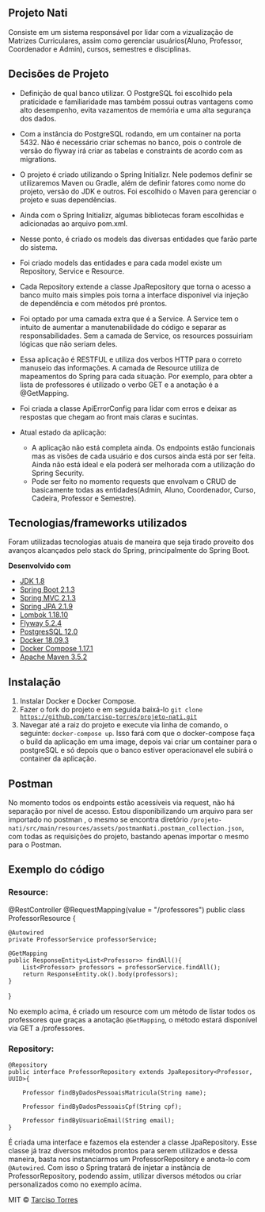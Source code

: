 ## Projeto Nati

Consiste em um sistema responsável por lidar com a vizualização de Matrizes Curriculares, assim como gerenciar usuários(Aluno, Professor, Coordenador e Admin), cursos, semestres e disciplinas. 

## Decisões de Projeto

- Definição de qual banco utilizar. O PostgreSQL foi escolhido pela praticidade e familiaridade mas também possui outras vantagens como alto desempenho, evita vazamentos de memória e uma alta segurança dos dados.
- Com a instância do PostgreSQL rodando, em um container na porta 5432. Não é necessário criar schemas no banco, pois o controle de versão do flyway irá criar as tabelas e constraints de acordo com as migrations.
- O projeto é criado utilizando o Spring Initializr. Nele podemos definir se utilizaremos Maven ou Gradle, além de definir fatores como nome do projeto, versão do JDK e outros. Foi escolhido o Maven para gerenciar o projeto e suas dependências.
- Ainda com o Spring Initializr, algumas bibliotecas foram escolhidas e adicionadas ao arquivo pom.xml. 
- Nesse ponto, é criado os models das diversas entidades que farão parte do sistema.
- Foi criado models das entidades e para cada model existe um Repository, Service e Resource.
- Cada Repository extende a classe JpaRepository que torna o acesso a banco muito mais simples pois torna a interface disponivel via injeção de dependência e com métodos pré prontos.
- Foi optado por uma camada extra que é a Service. A Service tem o intuito de aumentar a manutenabilidade do código e separar as responsabilidades. Sem a camada de Service, os resources possuiriam lógicas que não seriam deles.
- Essa aplicação é RESTFUL e utiliza dos verbos HTTP para o correto manuseio das informações. A camada de Resource utiliza de mapeamentos do Spring para cada situação. Por exemplo, para obter a lista de professores é utilizado o verbo GET e a anotação é a @GetMapping.
- Foi criada a classe ApiErrorConfig para lidar com erros e deixar as respostas que chegam ao front mais claras e sucintas.

- Atual estado da aplicação:
    - A aplicação não está completa ainda. Os endpoints estão funcionais mas as visões de cada usuário e dos cursos ainda está por ser feita. Ainda não está ideal e ela poderá ser melhorada com a utilização do Spring Security.
    - Pode ser feito no momento requests que envolvam o CRUD de basicamente todas as entidades(Admin, Aluno, Coordenador, Curso, Cadeira, Professor e Semestre).
 

## Tecnologias/frameworks utilizados
Foram utilizadas tecnologias atuais de maneira que seja tirado proveito dos avanços alcançados pelo stack do Spring, principalmente do Spring Boot.

<b>Desenvolvido com</b>
- [JDK 1.8](https://docs.oracle.com/javase/8/docs/api/)
- [Spring Boot 2.1.3](http://spring.io/projects/spring-boot)
- [Spring MVC 2.1.3](http://spring.io/projects/spring-boot)
- [Spring JPA 2.1.9](http://spring.io/projects/spring-data-jpa)
- [Lombok 1.18.10](https://projectlombok.org)
- [Flyway 5.2.4](https://flywaydb.org)
- [PostgresSQL 12.0](https://www.postgresql.org/docs/12/release-12.html)
- [Docker 18.09.3](https://www.docker.com)
- [Docker Compose 1.17.1](https://www.docker.com)
- [Apache Maven 3.5.2](https://dev.mysql.com/doc/relnotes/mysql/8.0/en/news-8-0-12.html)

## Instalação
1. Instalar Docker e Docker Compose.
2. Fazer o fork do projeto e em seguida baixá-lo <code>git clone https://github.com/tarciso-torres/projeto-nati.git</code>
3. Navegar até a raiz do projeto e execute via linha de comando, o seguinte: <code>docker-compose up</code>. Isso fará com que o docker-compose faça o build da aplicação em uma image, depois vai criar um container para o postgreSQL e só depois que o banco estiver operacionavel ele subirá o container da aplicação.

## Postman
No momento todos os endpoints estão acessíveis via request, não há separação por nivel de acesso. Estou disponibilizando um arquivo para ser importado no postman , o mesmo se encontra diretório <code>/projeto-nati/src/main/resources/assets/postmanNati.postman_collection.json</code>, com todas as requisições do projeto, bastando apenas importar o mesmo para o Postman.

## Exemplo do código

### Resource:
      
@RestController
@RequestMapping(value = "/professores")
public class ProfessorResource {

	@Autowired
	private ProfessorService professorService;
	
	@GetMapping
	public ResponseEntity<List<Professor>> findAll(){
		List<Professor> professors = professorService.findAll();
		return ResponseEntity.ok().body(professors);
	}
   }

No exemplo acima, é criado um resource com um método de listar todos os professores que graças a anotação <code>@GetMapping</code>, o método estará disponível via GET a /professores.

### Repository:

    @Repository
	public interface ProfessorRepository extends JpaRepository<Professor, UUID>{
	
		Professor findByDadosPessoaisMatricula(String name);
		
		Professor findByDadosPessoaisCpf(String cpf);
		
		Professor findByUsuarioEmail(String email);
	}
É criada uma interface e fazemos ela estender a classe JpaRepository. Esse classe já traz diversos métodos prontos para serem utilizados e dessa maneira, basta nos instanciarmos um ProfessorRepository e anota-lo com <code>@Autowired</code>. Com isso o Spring tratará de injetar a instância de ProfessorRepository, podendo assim, utilizar diversos métodos ou criar personalizados como no exemplo acima.


MIT © [Tarciso Torres](https://github.com/tarciso-torres)

